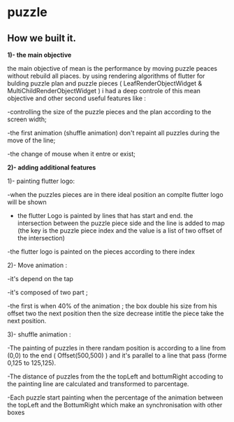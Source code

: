 # puzzle

## How we built it.
**1)- the main objective**

the main objective of mean is the performance by moving puzzle peaces without rebuild all piaces. by using rendering algorithms of flutter for bulding puzzle plan and puzzle pieces ( LeafRenderObjectWidget  & MultiChildRenderObjectWidget ) i had a deep controle of this mean objective and other second useful features like :

-controlling the size of the puzzle pieces and the plan according to the screen width;

-the first animation (shuffle animation) don't repaint all puzzles during the move of the line;

-the change of mouse when it entre or exist;

**2)- adding additional features**

1)- painting flutter logo:

-when the puzzles pieces are in there ideal position an complte flutter logo will be shown 

- the flutter Logo is painted by lines that has start and end. the intersection between the puzzle piece side and the line is added to map (the key is the puzzle piece index and the value is a list of two offset of the intersection)

-the flutter logo is painted on the pieces according to there index

2)- Move animation  :

-it's depend on the tap

-it's composed of two part ;

-the first is when 40% of the animation ; the box double his size from his offset two the next position then the size decrease intitle the piece take the next position.

3)- shuffle animation :

-The painting of puzzles in there randam position is according to a line from (0,0) to the end ( Offset(500,500) ) and it's parallel to a line that pass (forme 0,125 to 125,125).

-The distance of puzzles from the the topLeft and bottumRight accoding to the painting line are calculated and transformed to parcentage.

-Each puzzle start painting when the percentage of the animation between the topLeft and the BottumRight which make an synchronisation with other boxes
